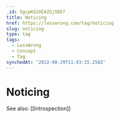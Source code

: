 ```yaml
---
_id: 5gcpKG2XEAZGj5DEf
title: Noticing
href: https://lesswrong.com/tag/noticing
slug: noticing
type: tag
tags:
  - LessWrong
  - Concept
  - Tag
synchedAt: '2022-08-29T11:03:15.250Z'
---
```

# Noticing

See also: [[Introspection]]